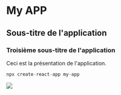 # My APP
## Sous-titre de l'application
### Troisième sous-titre de l'application
Ceci est la présentation de l'application.

```javascript
npx create-react-app my-app
```
<p>
<img src="https://static.secureholiday.net/static/CMS/photos/000/063/000063554.jpg?format=webp" />
</p>